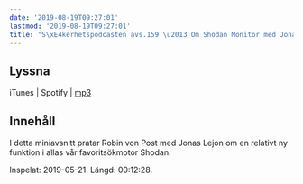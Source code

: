 ```yaml
---
date: '2019-08-19T09:27:01'
lastmod: '2019-08-19T09:27:01'
title: "S\xE4kerhetspodcasten avs.159 \u2013 Om Shodan Monitor med Jonas Lejon"
---
```

## Lyssna

iTunes \| Spotify \| [mp3](http://traffic.libsyn.com/sakerhetspodcasten/2019-05-21_Jonas_Lejon.mp3)

## Innehåll

I detta miniavsnitt pratar Robin von Post med Jonas Lejon om en relativt ny funktion
i allas vår favoritsökmotor Shodan.

Inspelat: 2019-05-21. Längd: 00:12:28.

